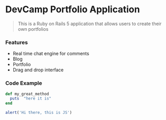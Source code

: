 # DevCamp Portfolio Application

> This is a Ruby on Rails 5 application that allows users to create their own portfolios

### Features

- Real time chat engine for comments
- Blog
- Portfolio
- Drag and drop interface

### Code Example

```ruby
def my_great_method
  puts  "here it is"
end
```

```javascript
alert('Hi there, this is JS')
```

